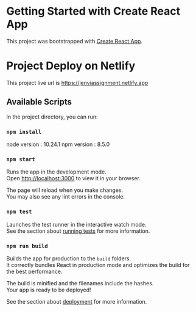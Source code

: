 # Getting Started with Create React App

This project was bootstrapped with [Create React App](https://github.com/facebook/create-react-app).

# Project Deploy on Netlify 
This project live url is  https://jenviassignment.netlify.app

## Available Scripts

In the project directory, you can run:
### `npm install`

node version : 10.24.1
npm version : 8.5.0

### `npm start`

Runs the app in the development mode.\
Open [http://localhost:3000](http://localhost:3000) to view it in your browser.

The page will reload when you make changes.\
You may also see any lint errors in the console.

### `npm test`

Launches the test runner in the interactive watch mode.\
See the section about [running tests](https://facebook.github.io/create-react-app/docs/running-tests) for more information.

### `npm run build`

Builds the app for production to the `build` folders.\
It correctly bundles React in production mode and optimizes the build for the best performance.

The build is minified and the filenames include the hashes.\
Your app is ready to be deployed!

See the section about [deployment](https://facebook.github.io/create-react-app/docs/deployment) for more information.







